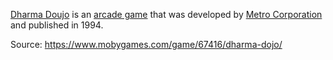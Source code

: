 [Dharma Doujo](../notes/dharma-doujo.md) is an [arcade game](../indices/arcade-games.md) that was developed by [Metro Corporation](../notes/metro-corporation.md) and published in 1994.

Source: https://www.mobygames.com/game/67416/dharma-dojo/
